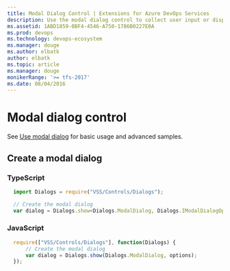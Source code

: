 ```yaml
---
title: Modal Dialog Control | Extensions for Azure DevOps Services
description: Use the modal dialog control to collect user input or display message in your app for Azure DevOps Services.
ms.assetid: 1ABD1859-0BF4-4546-A750-1786B0227E0A
ms.prod: devops
ms.technology: devops-ecosystem
ms.manager: douge
ms.author: elbatk
author: elbatk
ms.topic: article
ms.manager: douge
monikerRange: '>= tfs-2017'
ms.date: 08/04/2016
---
```


# Modal dialog control

See [Use modal dialog](../../../develop/ui-controls/modaldialogo.md) for basic usage and advanced samples.

## Create a modal dialog

### TypeScript
``` javascript
  import Dialogs = require("VSS/Controls/Dialogs");

  // Create the modal dialog
  var dialog = Dialogs.show<Dialogs.ModalDialog, Dialogs.IModalDialogOptions>(Dialogs.ModalDialog, options);
```

### JavaScript
``` javascript
  require(["VSS/Controls/Dialogs"], function(Dialogs) {
      // Create the modal dialog
      var dialog = Dialogs.show(Dialogs.ModalDialog, options);
  });
```


